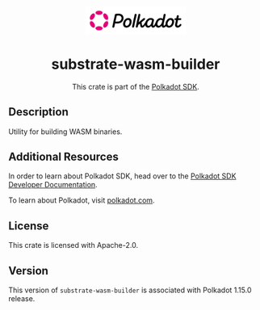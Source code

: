 <div align="center">

<img src="https://raw.githubusercontent.com/paritytech/polkadot-sdk/master/docs/images/Polkadot_Logo_Horizontal_Pink_BlackOnWhite.png" alt="Polkadot logo" width="200">

# substrate-wasm-builder

This crate is part of the [Polkadot SDK](https://github.com/paritytech/polkadot-sdk/).

</div>

## Description

Utility for building WASM binaries.

## Additional Resources

In order to learn about Polkadot SDK, head over to the [Polkadot SDK Developer Documentation](https://paritytech.github.io/polkadot-sdk/master/polkadot_sdk_docs/index.html).

To learn about Polkadot, visit [polkadot.com](https://polkadot.com/).

## License

This crate is licensed with Apache-2.0.

## Version

This version of `substrate-wasm-builder` is associated with Polkadot 1.15.0 release.
